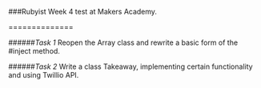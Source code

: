 ###Rubyist
Week 4 test at Makers Academy.

==============

######*Task 1*
Reopen the Array class and rewrite a basic form of the #inject method.

######*Task 2*
Write a class Takeaway, implementing certain functionality and using Twillio API.
